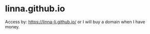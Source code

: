 # linna.github.io

Access by: https://linna-li.github.io/ or I will buy a domain when I have money.

